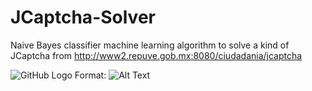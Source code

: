 # JCaptcha-Solver
Naive Bayes classifier machine learning algorithm to solve a kind of JCaptcha from http://www2.repuve.gob.mx:8080/ciudadania/jcaptcha

![GitHub Logo](http://www2.repuve.gob.mx:8080/ciudadania/jcaptcha)
Format: ![Alt Text](url)
